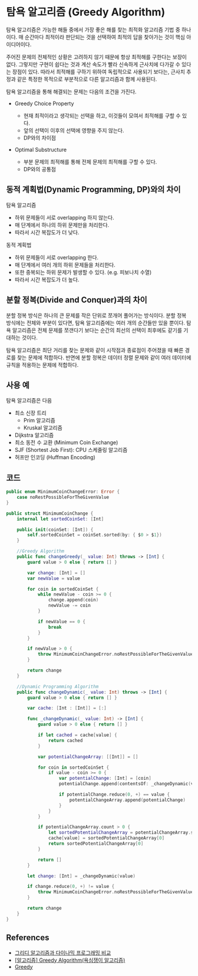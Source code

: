 # 탐욕 알고리즘 (Greedy Algorithm)

탐욕 알고리즘은 가능한 해들 중에서 가장 좋은 해를 찾는 최적화 알고리즘 기법 중 하나이다. 매 순간마다 최적이라 판단되는 것을 선택하여 최적의 답을 찾아가는 것이 핵심 아이디어이다.

주어진 문제의 전체적인 상황은 고려하지 않기 때문에 항상 최적해를 구한다는 보장이 없다. 그렇지만 구현이 쉽다는 것과 계산 속도가 빨라 신속하게 근사치에 다가갈 수 있다는 장점이 있다. 따라서 최적해를 구하기 위하여 독립적으로 사용되기 보다는, 근사치 추정과 같은 특정한 목적으로 부분적으로 다른 알고리즘과 함께 사용된다.

탐욕 알고리즘을 통해 해결되는 문제는 다음의 조건을 가진다.

- Greedy Choice Property
  - 현재 최적이라고 생각되는 선택을 하고, 이것들이 모여서 최적해를 구할 수 있다.
  - 앞의 선택이 이후의 선택에 영향을 주지 않는다.
  - DP와의 차이점

- Optimal Substructure
  - 부분 문제의 최적해를 통해 전체 문제의 최적해를 구할 수 있다.
  - DP와의 공통점

## 동적 계획법(Dynamic Programming, DP)와의 차이

탐욕 알고리즘

- 하위 문제들이 서로 overlapping 하지 않는다.
- 매 단계에서 하나의 하위 문제만을 처리한다.
- 따라서 시간 복잡도가 더 낮다.

동적 계획법

- 하위 문제들이 서로 overlapping 한다.
- 매 단계에서 여러 개의 하위 문제들을 처리한다.
- 또한 중복되는 하위 문제가 발생할 수 있다. (e.g. 피보나치 수열)
- 따라서 시간 복잡도가 더 높다.

## 분할 정복(Divide and Conquer)과의 차이

분할 정복 방식은 하나의 큰 문제를 작은 단위로 쪼개어 풀어가는 방식이다. 분할 정복 방식에는 전체와 부분이 있다면, 탐욕 알고리즘에는 여러 개의 순간들만 있을 뿐이다. 탐욕 알고리즘은 전체 문제를 쪼갠다기 보다는 순간의 최선의 선택이 최후에도 같기를 기대하는 것이다.

탐욕 알고리즘은 최단 거리를 찾는 문제와 같이 시작점과 종료점이 주어졌을 때 빠른 경로를 찾는 문제에 적합하다. 반면에 분할 정복은 데이터 정렬 문제와 같이 여러 데이터에 규칙을 적용하는 문제에 적합하다.

## 사용 예

탐욕 알고리즘은 다음

- 최소 신장 트리
  - Prim 알고리즘
  - Kruskal 알고리즘
- Dijkstra 알고리즘
- 최소 동전 수 교환 (Minimum Coin Exchange)
- SJF (Shortest Job First): CPU 스케줄링 알고리즘
- 허프만 인코딩 (Huffman Encoding)

## 코드

```swift
public enum MinimumCoinChangeError: Error {
    case noRestPossibleForTheGivenValue
}

public struct MinimumCoinChange {
    internal let sortedCoinSet: [Int]

    public init(coinSet: [Int]) {
        self.sortedCoinSet = coinSet.sorted(by: { $0 > $1})
    }

    //Greedy Algorithm
    public func changeGreedy(_ value: Int) throws -> [Int] {
        guard value > 0 else { return [] }

        var change: [Int] = []
        var newValue = value

        for coin in sortedCoinSet {
            while newValue - coin >= 0 {
                change.append(coin)
                newValue -= coin
            }

            if newValue == 0 {
                break
            }
        }

        if newValue > 0 {
            throw MinimumCoinChangeError.noRestPossibleForTheGivenValue
        }

        return change
    }

    //Dynamic Programming Algorithm
    public func changeDynamic(_ value: Int) throws -> [Int] {
        guard value > 0 else { return [] }

        var cache: [Int : [Int]] = [:]

        func _changeDynamic(_ value: Int) -> [Int] {
            guard value > 0 else { return [] }

            if let cached = cache[value] {
                return cached
            }

            var potentialChangeArray: [[Int]] = []

            for coin in sortedCoinSet {
                if value - coin >= 0 {
                    var potentialChange: [Int] = [coin]
                    potentialChange.append(contentsOf: _changeDynamic(value - coin))

                    if potentialChange.reduce(0, +) == value {
                        potentialChangeArray.append(potentialChange)
                    }
                }
            }

            if potentialChangeArray.count > 0 {
                let sortedPotentialChangeArray = potentialChangeArray.sorted(by: { $0.count < $1.count })
                cache[value] = sortedPotentialChangeArray[0]
                return sortedPotentialChangeArray[0]
            }

            return []
        }

        let change: [Int] = _changeDynamic(value)

        if change.reduce(0, +) != value {
            throw MinimumCoinChangeError.noRestPossibleForTheGivenValue
        }

        return change
    }
}
```

## References

- [그리디 알고리즘과 다이나믹 프로그래밍 비교](http://philoz.me/2017/07/12/%EA%B7%B8%EB%A6%AC%EB%94%94-%EC%95%8C%EA%B3%A0%EB%A6%AC%EC%A6%98%EA%B3%BC-%EB%8B%A4%EC%9D%B4%EB%82%98%EB%AF%B9-%ED%94%84%EB%A1%9C%EA%B7%B8%EB%9E%98%EB%B0%8D-%EB%B9%84%EA%B5%90/)
- [[알고리즘] Greedy Algorithm(욕심쟁이 알고리즘)](http://ujink.tistory.com/10)
- [Greedy](http://www.incodom.kr/Greedy)